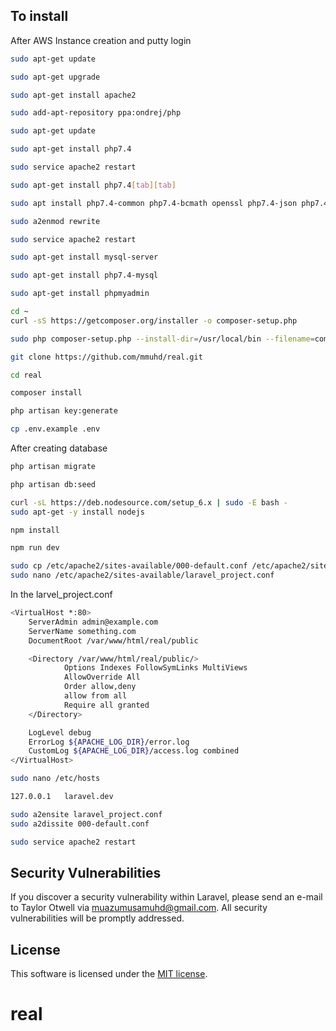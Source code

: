 ## To install

After AWS Instance creation and putty login

```bash
sudo apt-get update
```

```bash
sudo apt-get upgrade
```

```bash
sudo apt-get install apache2
```

```bash
sudo add-apt-repository ppa:ondrej/php
```
```bash
sudo apt-get update
```

```bash
sudo apt-get install php7.4
```

```bash
sudo service apache2 restart
```

```bash
sudo apt-get install php7.4[tab][tab]
```

```bash
sudo apt install php7.4-common php7.4-bcmath openssl php7.4-json php7.4-mbstring
```

```bash
sudo a2enmod rewrite
```

```bash
sudo service apache2 restart
```

```bash
sudo apt-get install mysql-server
```

```bash
sudo apt-get install php7.4-mysql
```

```bash
sudo apt-get install phpmyadmin
```

```bash
cd ~
curl -sS https://getcomposer.org/installer -o composer-setup.php
```

```bash
sudo php composer-setup.php --install-dir=/usr/local/bin --filename=composer
```

```bash
git clone https://github.com/mmuhd/real.git
```

```bash
cd real
```

```bash
composer install
```

```bash
php artisan key:generate
```

```bash
cp .env.example .env
```

After creating database

```bash
php artisan migrate
```

```bash
php artisan db:seed
```

```bash
curl -sL https://deb.nodesource.com/setup_6.x | sudo -E bash -
sudo apt-get -y install nodejs
```

```bash
npm install
```

```bash
npm run dev
```


```bash
sudo cp /etc/apache2/sites-available/000-default.conf /etc/apache2/sites-available/laravel.conf
sudo nano /etc/apache2/sites-available/laravel_project.conf
```
In the larvel_project.conf

```bash
<VirtualHost *:80>
    ServerAdmin admin@example.com
    ServerName something.com
    DocumentRoot /var/www/html/real/public

    <Directory /var/www/html/real/public/>
            Options Indexes FollowSymLinks MultiViews
            AllowOverride All
            Order allow,deny
            allow from all
            Require all granted
    </Directory>

    LogLevel debug
    ErrorLog ${APACHE_LOG_DIR}/error.log
    CustomLog ${APACHE_LOG_DIR}/access.log combined
</VirtualHost>
```

```bash
sudo nano /etc/hosts
```

```bash
127.0.0.1   laravel.dev
```

```bash
sudo a2ensite laravel_project.conf
sudo a2dissite 000-default.conf
```

```bash
sudo service apache2 restart
```



## Security Vulnerabilities

If you discover a security vulnerability within Laravel, please send an e-mail to Taylor Otwell via [muazumusamuhd@gmail.com](mailto:muazumusamuhd@gmail.com). All security vulnerabilities will be promptly addressed.

## License

This software is licensed under the [MIT license](https://opensource.org/licenses/MIT).
# real
